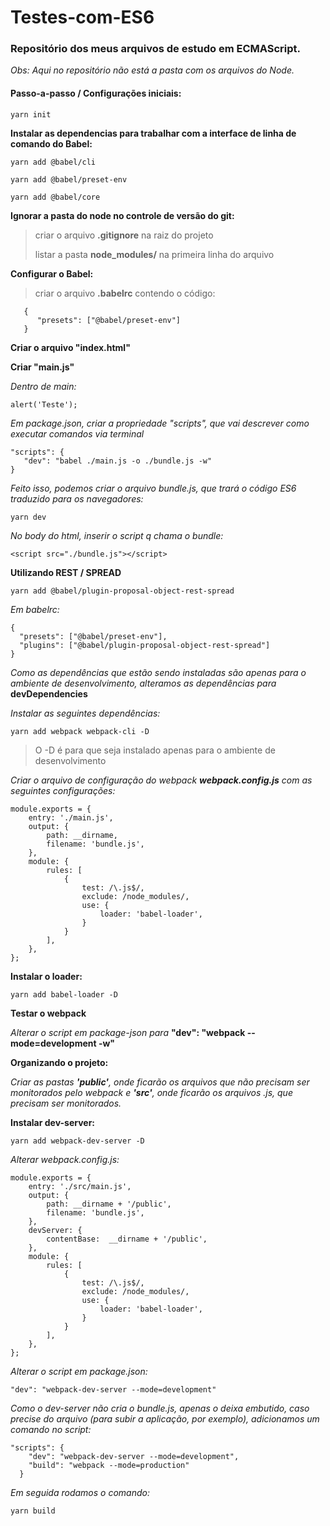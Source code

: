 # Testes-com-ES6
### Repositório dos meus arquivos de estudo em ECMAScript.

_Obs: Aqui no repositório não está a pasta com os arquivos do Node._

#### Passo-a-passo / Configurações iniciais:

```yarn init```

__Instalar as dependencias para trabalhar com a interface de linha de comando do Babel:__

```yarn add @babel/cli```

```yarn add @babel/preset-env```

```yarn add @babel/core```

__Ignorar a pasta do node no controle de versão do git:__
> criar o arquivo **.gitignore** na raiz do projeto
>
> listar a pasta **node_modules/** na primeira linha do arquivo

__Configurar o Babel:__
> criar o arquivo **.babelrc** contendo o código:

```
   {
      "presets": ["@babel/preset-env"]
   }
```
**Criar o arquivo "index.html"**

**Criar "main.js"**

_Dentro de main:_

```alert('Teste');```

_Em package.json, criar a propriedade "scripts", que vai descrever como executar comandos via terminal_

```
"scripts": {
   "dev": "babel ./main.js -o ./bundle.js -w"
}
```

_Feito isso, podemos criar o arquivo bundle.js, que trará o código ES6 traduzido para os navegadores:_

```yarn dev```

_No body do html, inserir o script q chama o bundle:_

```<script src="./bundle.js"></script>```

**Utilizando REST / SPREAD**

```yarn add @babel/plugin-proposal-object-rest-spread```

_Em babelrc:_
```
{
  "presets": ["@babel/preset-env"],
  "plugins": ["@babel/plugin-proposal-object-rest-spread"]
}
```

_Como as dependências que estão sendo instaladas são apenas para o ambiente de desenvolvimento, alteramos as dependências para_ **devDependencies**

_Instalar as seguintes dependências:_

```yarn add webpack webpack-cli -D```

> O -D é para que seja instalado apenas para o ambiente de desenvolvimento

_Criar o arquivo de configuração do webpack **webpack.config.js** com as seguintes configurações:_

```
module.exports = {
    entry: './main.js',
    output: {
        path: __dirname,
        filename: 'bundle.js',
    },
    module: {
        rules: [
            {
                test: /\.js$/,
                exclude: /node_modules/,
                use: {
                    loader: 'babel-loader',
                }
            }
        ],
    },
};
```
**Instalar o loader:**

```yarn add babel-loader -D```

**Testar o webpack**

_Alterar o script em package-json para_ **"dev": "webpack --mode=development -w"**

**Organizando o projeto:** 

_Criar as pastas **'public'**, onde ficarão os arquivos que não precisam ser monitorados pelo webpack e **'src'**, onde ficarão os arquivos .js, que precisam ser monitorados._

**Instalar dev-server:**

```yarn add webpack-dev-server -D```

_Alterar webpack.config.js:_

```
module.exports = {
    entry: './src/main.js',
    output: {
        path: __dirname + '/public',
        filename: 'bundle.js',
    },
    devServer: {
        contentBase:  __dirname + '/public',
    },
    module: {
        rules: [
            {
                test: /\.js$/,
                exclude: /node_modules/,
                use: {
                    loader: 'babel-loader',
                }
            }
        ],
    },
};
```

_Alterar o script em package.json:_

```"dev": "webpack-dev-server --mode=development"```

_Como o dev-server não cria o bundle.js, apenas o deixa embutido, caso precise do arquivo (para subir a aplicação, por exemplo), adicionamos um comando no script:_

```
"scripts": {
    "dev": "webpack-dev-server --mode=development",
    "build": "webpack --mode=production"
  }
```

_Em seguida rodamos o comando:_

```yarn build```
